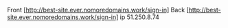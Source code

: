 Front [http://best-site.ever.nomoredomains.work/sign-in]
Back [http://best-site.ever.nomoredomains.work/sign-in]
ip 51.250.8.74
